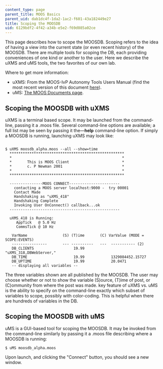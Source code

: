 ```yaml
---
content_type: page
parent_title: MOOS Basics
parent_uid: dab1dc4f-1da2-1ac2-f601-43a182449e27
title: Scoping the MOOSDB
uid: 6129bdf2-4f42-a34b-e5e2-f69d085a02ce
---
```


This page describes how to scope the MOOSDB. Scoping refers to the idea of having a view into the current state (or even recent history) of the MOOSDB. There are multiple tools for scoping the DB, each providing conveniences of one kind or another to the user. Here we describe the uXMS and uMS tools, the two favorites of our own lab.

Where to get more information:

*   uXMS: From the MOOS-IvP Autonomy Tools Users Manual (find the most recent version of this document [here](http://oceanai.mit.edu/moos-ivp/pmwiki/pmwiki.php?n=Support.Documentation)).
*   uMS: [The MOOS Documents page](http://www.robots.ox.ac.uk/~mobile/MOOS/wiki/pmwiki.php/Main/Documentation).

Scoping the MOOSDB with uXMS
----------------------------

uXMS is a terminal based scope. It may be launched from the command-line, passing it a .moos file. Several command-line options are available; a full list may be seen by passing it the—**help** command-line option. If simply a MOOSDB is running, launching uXMS may look like:

```

$ uXMS moosdb_alpha.moos --all --show=time
  ****************************************************
  *                                                  *
  *       This is MOOS Client                        *
  *       c. P Newman 2001                           *
  *                                                  *
  ****************************************************
		
  ---------------MOOS CONNECT-----------------------
    contacting a MOOS server localhost:9000 -  try 00001 
    Contact Made
    Handshaking as "uXMS_418"
    Handshaking Complete
    Invoking User OnConnect() callback...ok
  --------------------------------------------------

  uXMS_418 is Running:
  	 AppTick   @ 5.0 Hz
  	 CommsTick @ 10 Hz

   VarName                (S) (T)ime       (C) VarValue (MODE = SCOPE:EVENTS)
   ----------------       --- ----------   ---  ----------- (2)
   DB_CLIENTS                  19.99            "uXMS_318,DBWebServer,"
   DB_TIME                     19.99            1329084452.15727
   DB_UPTIME                   19.99            20.0471
   -- displaying all variables --
```

The three variables shown are all published by the MOOSDB. The user may choose whether or not to show the variable (S)ource, (T)ime of post, or (C)ommunity from where the post was made. key feature of uXMS vs. uMS is the ability to specify on the command-line exactly which subset of variables to scope, possibly with color-coding. This is helpful when there are hundreds of variables in the DB.

Scoping the MOOSDB with uMS
---------------------------

uMS is a GUI-based tool for scoping the MOOSDB. It may be invoked from the command-line similarly by passing it a .moos file describing where a MOOSDB is running:

```
$ uMS moosdb_alpha.moos
```

Upon launch, and clicking the "Connect" button, you should see a new window.